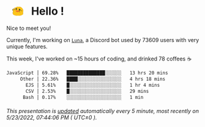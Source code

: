<h1>   <img src="./spoink.gif" style="vertical-align:middle;" width="30px">   Hello ! </h1>

Nice to meet you!

Currently, I'm working on <a href='https://github.com/Asgarrrr/Luna'>`Luna`</a>, a Discord bot used by 73609 users with very unique features.

This week, I've worked on ~15 hours of coding, and drinked 78 coffees ☕

```
JavaScript │ 69.28%   ██████████████░░░░░░   13 hrs 20 mins
     Other │ 22.36%   ████░░░░░░░░░░░░░░░░   4 hrs 18 mins
       EJS │ 5.61%    █░░░░░░░░░░░░░░░░░░░   1 hr 4 mins
       CSV │ 2.53%    █░░░░░░░░░░░░░░░░░░░   29 mins
      Bash │ 0.17%    ░░░░░░░░░░░░░░░░░░░░   1 min
```

###### This presentation is [updated](https://github.com/Asgarrrr) automatically every 5 minute, most recently on 5/23/2022, 07:44:06 PM ( UTC±0 ).